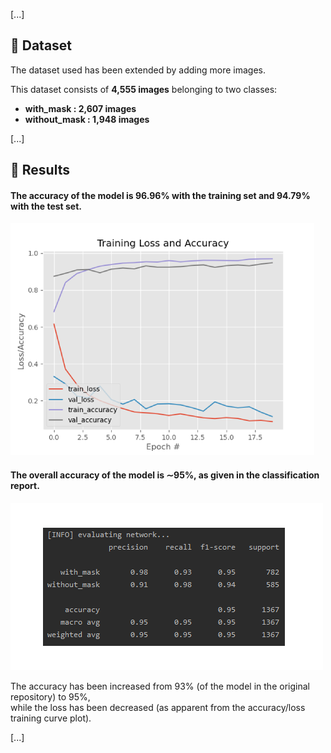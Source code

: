 \[...\]

## :file_folder: Dataset
The dataset used has been extended by adding more images.

This dataset consists of __4,555 images__ belonging to two classes:
*	__with_mask    :  2,607 images__
*	__without_mask :  1,948 images__

\[...\]

## :key: Results

#### The accuracy of the model is 96.96% with the training set and 94.79% with the test set.

![](https://github.com/DeepakPurti/Face-Mask-Detection/blob/master/plot.png)

#### The overall accuracy of the model is ∼95%, as given in the classification report.

![](https://github.com/DeepakPurti/Face-Mask-Detection/blob/master/classification_report.png)

The accuracy has been increased from 93% (of the model in the original repository) to 95%,  
while the loss has been decreased (as apparent from the accuracy/loss training curve plot).


\[...\]
